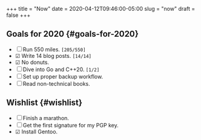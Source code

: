 +++
title = "Now"
date = 2020-04-12T09:46:00-05:00
slug = "now"
draft = false
+++

## Goals for 2020 {#goals-for-2020}

-   ☐ Run 550 miles. <code>[205/550]</code>
-   ☑ Write 14 blog posts. <code>[14/14]</code>
-   ☑ No donuts.
-   ☐ Dive into Go and C++20. <code>[1/2]</code>
-   ☐ Set up proper backup workflow.
-   ☐ Read non-technical books.


## Wishlist {#wishlist}

-   ☐ Finish a marathon.
-   ☐ Get the first signature for my PGP key.
-   ☑ Install Gentoo.
